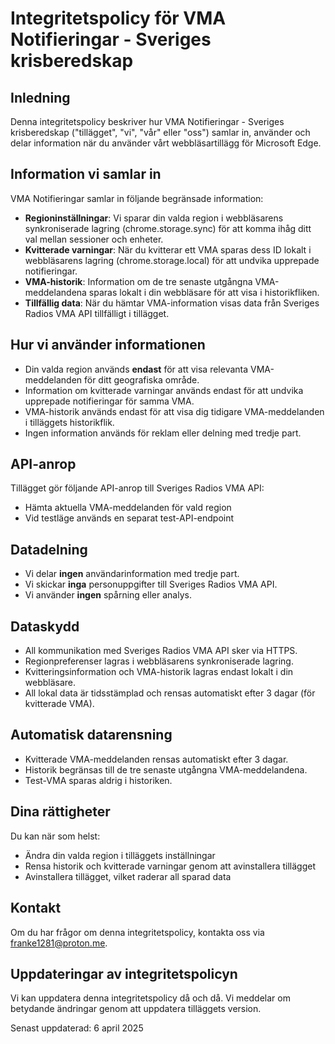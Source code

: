 # Integritetspolicy för VMA Notifieringar - Sveriges krisberedskap

## Inledning
Denna integritetspolicy beskriver hur VMA Notifieringar - Sveriges krisberedskap ("tillägget", "vi", "vår" eller "oss") samlar in, använder och delar information när du använder vårt webbläsartillägg för Microsoft Edge.

## Information vi samlar in
VMA Notifieringar samlar in följande begränsade information:

- **Regioninställningar**: Vi sparar din valda region i webbläsarens synkroniserade lagring (chrome.storage.sync) för att komma ihåg ditt val mellan sessioner och enheter.
- **Kvitterade varningar**: När du kvitterar ett VMA sparas dess ID lokalt i webbläsarens lagring (chrome.storage.local) för att undvika upprepade notifieringar.
- **VMA-historik**: Information om de tre senaste utgångna VMA-meddelandena sparas lokalt i din webbläsare för att visa i historikfliken.
- **Tillfällig data**: När du hämtar VMA-information visas data från Sveriges Radios VMA API tillfälligt i tillägget.

## Hur vi använder informationen
- Din valda region används **endast** för att visa relevanta VMA-meddelanden för ditt geografiska område.
- Information om kvitterade varningar används endast för att undvika upprepade notifieringar för samma VMA.
- VMA-historik används endast för att visa dig tidigare VMA-meddelanden i tilläggets historikflik.
- Ingen information används för reklam eller delning med tredje part.

## API-anrop
Tillägget gör följande API-anrop till Sveriges Radios VMA API:
- Hämta aktuella VMA-meddelanden för vald region
- Vid testläge används en separat test-API-endpoint

## Datadelning
- Vi delar **ingen** användarinformation med tredje part.
- Vi skickar **inga** personuppgifter till Sveriges Radios VMA API.
- Vi använder **ingen** spårning eller analys.

## Dataskydd
- All kommunikation med Sveriges Radios VMA API sker via HTTPS.
- Regionpreferenser lagras i webbläsarens synkroniserade lagring.
- Kvitteringsinformation och VMA-historik lagras endast lokalt i din webbläsare.
- All lokal data är tidsstämplad och rensas automatiskt efter 3 dagar (för kvitterade VMA).

## Automatisk datarensning
- Kvitterade VMA-meddelanden rensas automatiskt efter 3 dagar.
- Historik begränsas till de tre senaste utgångna VMA-meddelandena.
- Test-VMA sparas aldrig i historiken.

## Dina rättigheter
Du kan när som helst:
- Ändra din valda region i tilläggets inställningar
- Rensa historik och kvitterade varningar genom att avinstallera tillägget
- Avinstallera tillägget, vilket raderar all sparad data

## Kontakt
Om du har frågor om denna integritetspolicy, kontakta oss via franke1281@proton.me.

## Uppdateringar av integritetspolicyn
Vi kan uppdatera denna integritetspolicy då och då. Vi meddelar om betydande ändringar genom att uppdatera tilläggets version.

Senast uppdaterad: 6 april 2025
